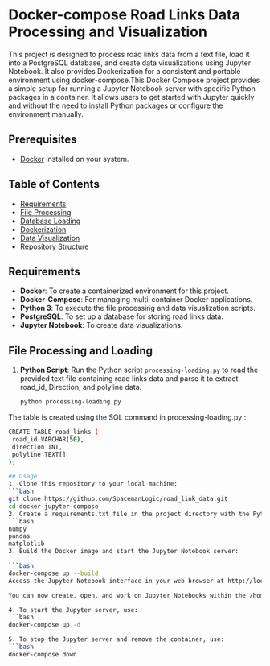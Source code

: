 # Docker-compose Road Links Data Processing and Visualization

This project is designed to process road links data from a text file, load it into a PostgreSQL database, and create data visualizations using Jupyter Notebook. It also provides Dockerization for a consistent and portable environment using docker-compose.This Docker Compose project provides a simple setup for running a Jupyter Notebook server with specific Python packages in a container. It allows users to get started with Jupyter quickly and without the need to install Python packages or configure the environment manually.

## Prerequisites
- [Docker](https://www.docker.com/) installed on your system.

## Table of Contents

- [Requirements](#requirements)
- [File Processing](#file-processing)
- [Database Loading](#database-loading)
- [Dockerization](#dockerization)
- [Data Visualization](#data-visualization)
- [Repository Structure](#repository-structure)

## Requirements

- **Docker**: To create a containerized environment for this project.
- **Docker-Compose**: For managing multi-container Docker applications.
- **Python 3**: To execute the file processing and data visualization scripts.
- **PostgreSQL**: To set up a database for storing road links data.
- **Jupyter Notebook**: To create data visualizations.

## File Processing and Loading

1. **Python Script**: Run the Python script `processing-loading.py` to read the provided text file containing road links data and parse it to extract road_id, Direction, and polyline data.

   ```bash
   python processing-loading.py

The table is created using the SQL command in processing-loading.py :
   ```bash
   CREATE TABLE road_links (
    road_id VARCHAR(50),
    direction INT,
    polyline TEXT[]
);

## Usage
1. Clone this repository to your local machine:
   ```bash
   git clone https://github.com/SpacemanLogic/road_link_data.git
   cd docker-jupyter-compose
2. Create a requirements.txt file in the project directory with the Python packages you want to install. For example:
   ```bash
   numpy
   pandas
   matplotlib
3. Build the Docker image and start the Jupyter Notebook server:

   ```bash
   docker-compose up --build
   Access the Jupyter Notebook interface in your web browser at http://localhost:8888/lab.

You can now create, open, and work on Jupyter Notebooks within the /home/jovyan/work directory. Any notebooks you create or files you upload will be saved in this directory on your local machine.

4. To start the Jupyter server, use:
   ```bash
   docker-compose up -d
   
5. To stop the Jupyter server and remove the container, use:
   ```bash
   docker-compose down
